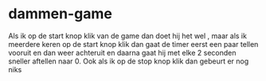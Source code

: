 # dammen-game

Als ik op de start knop klik van de game dan doet hij het wel , maar als ik meerdere keren op de start knop klik dan gaat de timer eerst een paar tellen vooruit en dan weer achteruit en daarna gaat hij met elke 2 seconden sneller aftellen naar 0. Ook als ik op de stop knop klik dan gebeurt er nog niks 